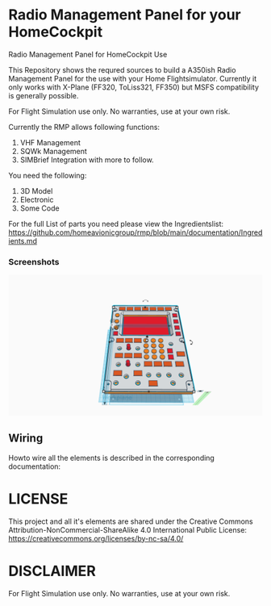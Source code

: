# Radio Management Panel for your HomeCockpit
Radio Management Panel for HomeCockpit Use

This Repository shows the requred sources to build a A350ish Radio Management Panel for the use with your Home Flightsimulator. Currently it only works with X-Plane (FF320, ToLiss321, FF350) but MSFS compatibility is generally possible. 

For Flight Simulation use only. No warranties, use at your own risk.

Currently the RMP allows following functions:
1. VHF Management 
2. SQWk Management 
3. SIMBrief Integration 
with more to follow.

You need the following: 
1. 3D Model
2. Electronic
3. Some Code

For the full List of parts you need please view the Ingredientslist:
https://github.com/homeavionicgroup/rmp/blob/main/documentation/Ingredients.md

### Screenshots
![ScreenShot Complete](https://github.com/homeavionicgroup/rmp/blob/main/documentation/images/Radiopanel%20-%20%20Complete.png)
 

## Wiring
Howto wire all the elements is described in the corresponding documentation: 

# LICENSE
This project and all it's elements are shared under the Creative Commons Attribution-NonCommercial-ShareAlike 4.0 International Public License:
https://creativecommons.org/licenses/by-nc-sa/4.0/


# DISCLAIMER
For Flight Simulation use only. No warranties, use at your own risk.
